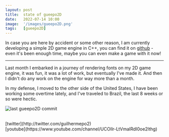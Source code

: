 ```yaml
---
layout: post
title:  state of gueepo2D
date:   2022-07-14 10:00
image:  '/images/gueepo2D.png'
tags:   [gueepo2D]
---
```


In case you are here by accident or some other reason, I am currently developing a simple 2D game engine in C++, you can find it on [github](https://github.com/guilhermepo2/gueepo2D) - even it's been enough time, maybe you can even make a game with it now!

---

Last month I embarked in a journey of rendering fonts on my 2D game engine, it was fun, it was a lot of work, but eventually I've made it. And then I didn't do any work on the engine for way more than a month.

In my defense, I moved to the other side of the United States, I have been working some overtime lately, and I've traveled to Brazil, the last 8 weeks or so were hectic.

![last gueepo2D commit](https://gueepo.me/images/gueepo2D_2.png)

<br/>
[twitter](http://twitter.com/guilhermepo2)<br/>
[youtube](https://www.youtube.com/channel/UCOIlr-LtVmaIRdI0oe2lthg)